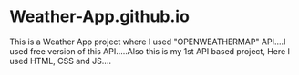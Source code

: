 # Weather-App.github.io
This is a Weather App project where I used "OPENWEATHERMAP" API....I used free version of this API.....Also this is my 1st API based project, Here I used HTML, CSS and JS....
